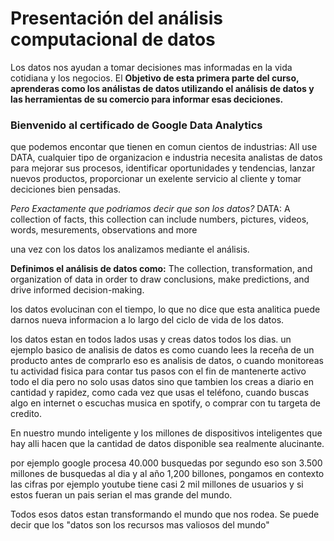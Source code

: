 # Presentación del análisis computacional de datos 

Los datos nos ayudan a tomar decisiones mas informadas en la vida cotidiana y los negocios. El **Objetivo de esta primera parte del curso, aprenderas como los análistas de datos utilizando el análisis de datos y las herramientas de su comercio para informar esas deciciones.**

### Bienvenido al certificado de Google Data Analytics 

 que podemos encontar que tienen  en comun cientos de industrias: All use DATA, cualquier tipo de organizacion e industria necesita analistas de datos para mejorar sus procesos, identificar oportunidades y tendencias, lanzar nuevos productos, proporcionar un exelente servicio al cliente y tomar deciciones bien pensadas.

 *Pero Exactamente que podriamos decir que son los datos?*
  DATA: A collection of facts, this collection can include numbers, pictures, videos, words, mesurements, observations and more 

  una vez con los datos los analizamos mediante el análisis. 

  **Definimos el análisis de datos como:**
   The collection, transformation, and organization of data in order to draw conclusions, make predictions, and drive informed decision-making. 

   los datos evolucinan con el tiempo, lo que no dice que esta analitica puede darnos nueva informacion a lo largo del ciclo de  vida de los datos.

   los datos estan en todos lados usas y creas datos todos los dias. un ejemplo basico de analisis de datos es como cuando lees la receña de un producto antes de comprarlo eso es analisis de datos, o cuando monitoreas tu actividad fisica para contar tus pasos con el fin de mantenerte activo todo el dia pero no solo usas datos sino que tambien los creas a diario en cantidad y rapidez, como cada vez que usas el teléfono, cuando buscas algo en internet o  escuchas musica en spotify, o comprar con tu targeta de credito.

   En nuestro mundo inteligente y los millones de dispositivos inteligentes que hay alli hacen que la cantidad de datos disponible sea realmente alucinante. 

   por ejemplo google procesa 40.000 busquedas por segundo eso son 3.500 millones de busquedas al dia y al año 1,200 billones, pongamos en contexto las cifras por ejemplo youtube tiene  casi 2 mil millones de usuarios y si estos fueran un pais serian el mas grande del mundo. 

   Todos esos datos estan transformando el mundo que nos rodea. Se puede decir que los "datos son los recursos mas valiosos del mundo"